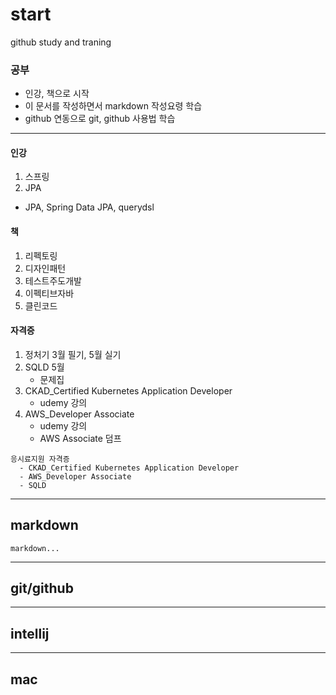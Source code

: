 # start
github study and traning

### 공부
- 인강, 책으로 시작
- 이 문서를 작성하면서 markdown 작성요령 학습
- github 연동으로 git, github 사용법 학습
--------------------------

#### 인강
1. 스프링
2. JPA
  - JPA, Spring Data JPA, querydsl


#### 책
1. 리펙토링
2. 디자인패턴
3. 테스트주도개발
4. 이펙티브자바
5. 클린코드


#### 자격증
1. 정처기 3월 필기, 5월 실기
2. SQLD 5월
    - 문제집
3. CKAD_Certified Kubernetes Application Developer
    - udemy 강의
4. AWS_Developer Associate
   - udemy 강의
   - AWS Associate 덤프
````
응시료지원 자격증
  - CKAD_Certified Kubernetes Application Developer
  - AWS_Developer Associate
  - SQLD
````

-----------------------
## markdown
```
markdown...
```

-----------------
## git/github

-----------------
## intellij

--------------------
## mac

